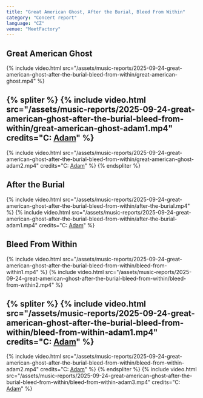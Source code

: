 ```yaml
---
title: "Great American Ghost, After the Burial, Bleed From Within"
category: "Concert report"
language: "CZ"
venue: "MeetFactory"
---
```


## Great American Ghost
{% include video.html src="/assets/music-reports/2025-09-24-great-american-ghost-after-the-burial-bleed-from-within/great-american-ghost.mp4" %}

{% spliter %}
{% include video.html src="/assets/music-reports/2025-09-24-great-american-ghost-after-the-burial-bleed-from-within/great-american-ghost-adam1.mp4" credits="C: [Adam](https://www.instagram.com/_.adam_.b.)" %}
---
{% include video.html src="/assets/music-reports/2025-09-24-great-american-ghost-after-the-burial-bleed-from-within/great-american-ghost-adam2.mp4" credits="C: [Adam](https://www.instagram.com/_.adam_.b.)" %}
{% endspliter %}

## After the Burial
{% include video.html src="/assets/music-reports/2025-09-24-great-american-ghost-after-the-burial-bleed-from-within/after-the-burial.mp4" %}
{% include video.html src="/assets/music-reports/2025-09-24-great-american-ghost-after-the-burial-bleed-from-within/after-the-burial-adam1.mp4" credits="C: [Adam](https://www.instagram.com/_.adam_.b.)" %}

## Bleed From Within
{% include video.html src="/assets/music-reports/2025-09-24-great-american-ghost-after-the-burial-bleed-from-within/bleed-from-within1.mp4" %}
{% include video.html src="/assets/music-reports/2025-09-24-great-american-ghost-after-the-burial-bleed-from-within/bleed-from-within2.mp4" %}

{% spliter %}
{% include video.html src="/assets/music-reports/2025-09-24-great-american-ghost-after-the-burial-bleed-from-within/bleed-from-within-adam1.mp4" credits="C: [Adam](https://www.instagram.com/_.adam_.b.)" %}
---
{% include video.html src="/assets/music-reports/2025-09-24-great-american-ghost-after-the-burial-bleed-from-within/bleed-from-within-adam2.mp4" credits="C: [Adam](https://www.instagram.com/_.adam_.b.)" %}
{% endspliter %}
{% include video.html src="/assets/music-reports/2025-09-24-great-american-ghost-after-the-burial-bleed-from-within/bleed-from-within-adam3.mp4" credits="C: [Adam](https://www.instagram.com/_.adam_.b.)" %}


